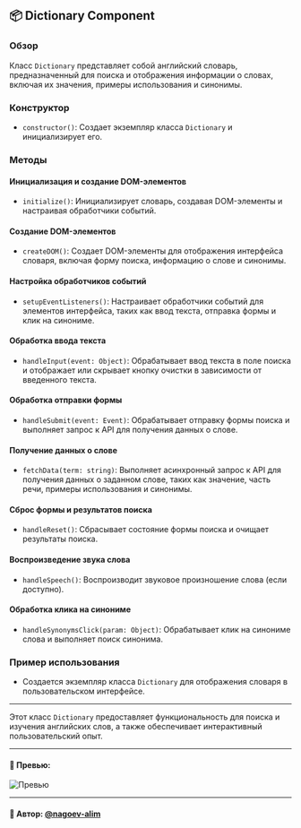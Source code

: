 ## 📦 Dictionary Component

### Обзор
Класс `Dictionary` представляет собой английский словарь, предназначенный для поиска и отображения информации о словах, включая их значения, примеры использования и синонимы.

### Конструктор
- `constructor()`: Создает экземпляр класса `Dictionary` и инициализирует его.

### Методы

#### Инициализация и создание DOM-элементов
- `initialize()`: Инициализирует словарь, создавая DOM-элементы и настраивая обработчики событий.

#### Создание DOM-элементов
- `createDOM()`: Создает DOM-элементы для отображения интерфейса словаря, включая форму поиска, информацию о слове и синонимы.

#### Настройка обработчиков событий
- `setupEventListeners()`: Настраивает обработчики событий для элементов интерфейса, таких как ввод текста, отправка формы и клик на синониме.

#### Обработка ввода текста
- `handleInput(event: Object)`: Обрабатывает ввод текста в поле поиска и отображает или скрывает кнопку очистки в зависимости от введенного текста.

#### Обработка отправки формы
- `handleSubmit(event: Event)`: Обрабатывает отправку формы поиска и выполняет запрос к API для получения данных о слове.

#### Получение данных о слове
- `fetchData(term: string)`: Выполняет асинхронный запрос к API для получения данных о заданном слове, таких как значение, часть речи, примеры использования и синонимы.

#### Сброс формы и результатов поиска
- `handleReset()`: Сбрасывает состояние формы поиска и очищает результаты поиска.

#### Воспроизведение звука слова
- `handleSpeech()`: Воспроизводит звуковое произношение слова (если доступно).

#### Обработка клика на синониме
- `handleSynonymsClick(param: Object)`: Обрабатывает клик на синониме слова и выполняет поиск синонима.

### Пример использования
- Создается экземпляр класса `Dictionary` для отображения словаря в пользовательском интерфейсе.

---

Этот класс `Dictionary` предоставляет функциональность для поиска и изучения английских слов, а также обеспечивает интерактивный пользовательский опыт.


---

#### 🌄 Превью:

![Превью](https://lh3.googleusercontent.com/drive-viewer/AITFw-yJR3N4lFnjTt01EHNUvlYIwCdH3PPdAWQoXc1vEE__7u45TzR1-den25msC2sQ6AZDlQrwYL2fMkTFK2rqEYC7wS88iA=s1600)


-----

#### 🙌 Автор: [@nagoev-alim](https://github.com/nagoev-alim)


